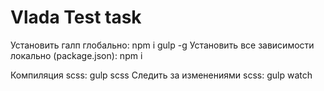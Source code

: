 # Vlada Test task

Установить галп глобально: npm i gulp -g
Установить все зависимости локально (package.json): npm i

Компиляция scss: gulp scss
Следить за изменениями scss: gulp watch